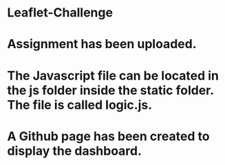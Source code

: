 # Leaflet-Challenge
# Assignment has been uploaded.
# The Javascript file can be located in the js folder inside the static folder. The file is called logic.js.
# A Github page has been created to display the dashboard. 
